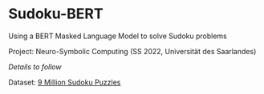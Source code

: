 # Sudoku-BERT
Using a BERT Masked Language Model to solve Sudoku problems

Project: Neuro-Symbolic Computing (SS 2022, Universität des Saarlandes)

*Details to follow*

Dataset: [9 Million Sudoku Puzzles](https://www.kaggle.com/datasets/rohanrao/sudoku)
